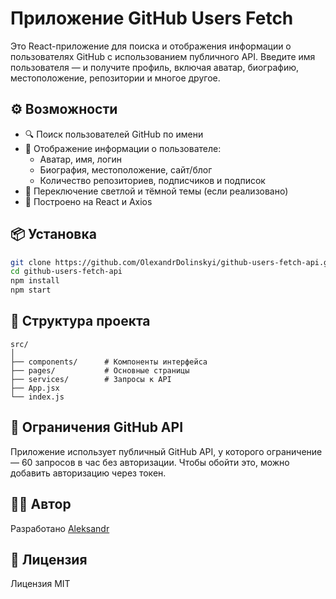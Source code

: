 # Приложение GitHub Users Fetch

Это React-приложение для поиска и отображения информации о пользователях GitHub с использованием публичного API. Введите имя пользователя — и получите профиль, включая аватар, биографию, местоположение, репозитории и многое другое.

## ⚙️ Возможности

- 🔍 Поиск пользователей GitHub по имени
- 👤 Отображение информации о пользователе:
  - Аватар, имя, логин
  - Биография, местоположение, сайт/блог
  - Количество репозиториев, подписчиков и подписок
- 🌙 Переключение светлой и тёмной темы (если реализовано)
- 🚀 Построено на React и Axios 

## 📦 Установка

```bash
git clone https://github.com/OlexandrDolinskyi/github-users-fetch-api.git
cd github-users-fetch-api
npm install
npm start
````

## 📁 Структура проекта

```
src/
│
├── components/      # Компоненты интерфейса
├── pages/           # Основные страницы
├── services/        # Запросы к API
├── App.jsx
└── index.js
```

## 🔐 Ограничения GitHub API

Приложение использует публичный GitHub API, у которого ограничение — 60 запросов в час без авторизации. Чтобы обойти это, можно добавить авторизацию через токен.

## 🧑‍💻 Автор

Разработано [Aleksandr](https://github.com/Sasha-08170)

## 📜 Лицензия

Лицензия MIT
